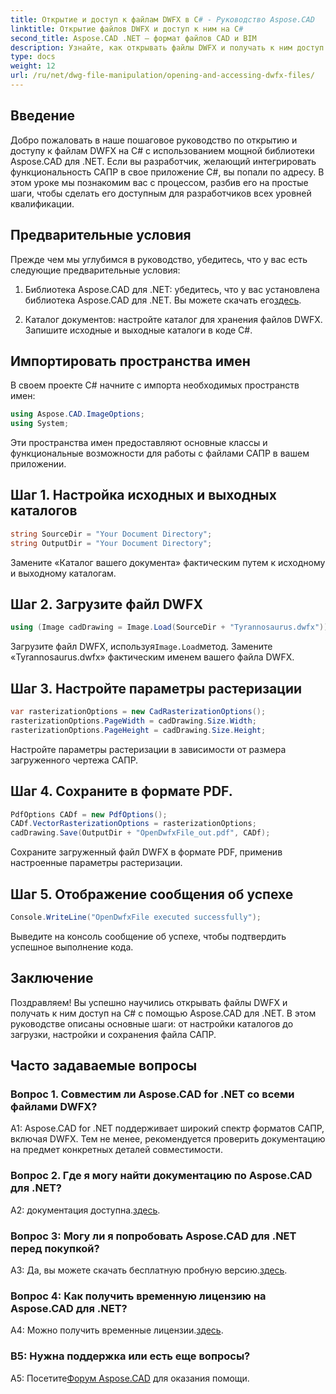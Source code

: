 ```yaml
---
title: Открытие и доступ к файлам DWFX в C# - Руководство Aspose.CAD
linktitle: Открытие файлов DWFX и доступ к ним на C#
second_title: Aspose.CAD .NET — формат файлов CAD и BIM
description: Узнайте, как открывать файлы DWFX и получать к ним доступ на C# с помощью Aspose.CAD для .NET. Пошаговое руководство по плавной интеграции в ваши приложения.
type: docs
weight: 12
url: /ru/net/dwg-file-manipulation/opening-and-accessing-dwfx-files/
---
```

## Введение

Добро пожаловать в наше пошаговое руководство по открытию и доступу к файлам DWFX на C# с использованием мощной библиотеки Aspose.CAD для .NET. Если вы разработчик, желающий интегрировать функциональность САПР в свое приложение C#, вы попали по адресу. В этом уроке мы познакомим вас с процессом, разбив его на простые шаги, чтобы сделать его доступным для разработчиков всех уровней квалификации.

## Предварительные условия

Прежде чем мы углубимся в руководство, убедитесь, что у вас есть следующие предварительные условия:

1.  Библиотека Aspose.CAD для .NET: убедитесь, что у вас установлена библиотека Aspose.CAD для .NET. Вы можете скачать его[здесь](https://releases.aspose.com/cad/net/).

2. Каталог документов: настройте каталог для хранения файлов DWFX. Запишите исходные и выходные каталоги в коде C#.

## Импортировать пространства имен

В своем проекте C# начните с импорта необходимых пространств имен:

```csharp
using Aspose.CAD.ImageOptions;
using System;
```

Эти пространства имен предоставляют основные классы и функциональные возможности для работы с файлами САПР в вашем приложении.

## Шаг 1. Настройка исходных и выходных каталогов

```csharp
string SourceDir = "Your Document Directory";
string OutputDir = "Your Document Directory";
```

Замените «Каталог вашего документа» фактическим путем к исходному и выходному каталогам.

## Шаг 2. Загрузите файл DWFX

```csharp
using (Image cadDrawing = Image.Load(SourceDir + "Tyrannosaurus.dwfx"))
```

 Загрузите файл DWFX, используя`Image.Load`метод. Замените «Tyrannosaurus.dwfx» фактическим именем вашего файла DWFX.

## Шаг 3. Настройте параметры растеризации

```csharp
var rasterizationOptions = new CadRasterizationOptions();
rasterizationOptions.PageWidth = cadDrawing.Size.Width;
rasterizationOptions.PageHeight = cadDrawing.Size.Height;
```

Настройте параметры растеризации в зависимости от размера загруженного чертежа САПР.

## Шаг 4. Сохраните в формате PDF.

```csharp
PdfOptions CADf = new PdfOptions();
CADf.VectorRasterizationOptions = rasterizationOptions;
cadDrawing.Save(OutputDir + "OpenDwfxFile_out.pdf", CADf);
```

Сохраните загруженный файл DWFX в формате PDF, применив настроенные параметры растеризации.

## Шаг 5. Отображение сообщения об успехе

```csharp
Console.WriteLine("OpenDwfxFile executed successfully");
```

Выведите на консоль сообщение об успехе, чтобы подтвердить успешное выполнение кода.

## Заключение

Поздравляем! Вы успешно научились открывать файлы DWFX и получать к ним доступ на C# с помощью Aspose.CAD для .NET. В этом руководстве описаны основные шаги: от настройки каталогов до загрузки, настройки и сохранения файла САПР.

## Часто задаваемые вопросы

### Вопрос 1. Совместим ли Aspose.CAD for .NET со всеми файлами DWFX?

A1: Aspose.CAD for .NET поддерживает широкий спектр форматов САПР, включая DWFX. Тем не менее, рекомендуется проверить документацию на предмет конкретных деталей совместимости.

### Вопрос 2. Где я могу найти документацию по Aspose.CAD для .NET?

 A2: документация доступна.[здесь](https://reference.aspose.com/cad/net/).

### Вопрос 3: Могу ли я попробовать Aspose.CAD для .NET перед покупкой?

 A3: Да, вы можете скачать бесплатную пробную версию.[здесь](https://releases.aspose.com/).

### Вопрос 4: Как получить временную лицензию на Aspose.CAD для .NET?

 A4: Можно получить временные лицензии.[здесь](https://purchase.aspose.com/temporary-license/).

### В5: Нужна поддержка или есть еще вопросы?

 A5: Посетите[Форум Aspose.CAD](https://forum.aspose.com/c/cad/19) для оказания помощи.
